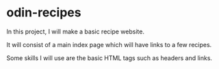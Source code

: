 # odin-recipes
In this project, I will make a basic recipe website. 

It will consist of a main index page which will have links to a few recipes. 

Some skills I will use are the basic HTML tags such as headers and links. 